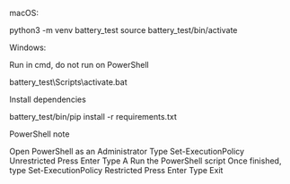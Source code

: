 
macOS:

python3 -m venv battery_test
source battery_test/bin/activate

Windows:

Run in cmd, do not run on PowerShell

battery_test\Scripts\activate.bat

Install dependencies

battery_test/bin/pip install -r requirements.txt

PowerShell note

Open PowerShell as an Administrator
Type Set-ExecutionPolicy Unrestricted
Press Enter
Type A
Run the PowerShell script
Once finished, type Set-ExecutionPolicy Restricted
Press Enter
Type Exit